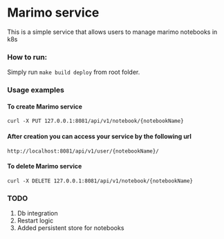 # Marimo service
This is a simple service that allows users to manage marimo notebooks in k8s

### How to run:
Simply run `make build deploy` from root folder.


### Usage examples

#### To create Marimo service
```
curl -X PUT 127.0.0.1:8081/api/v1/notebook/{notebookName}
```

#### After creation you can access your service by the following url 

```
http://localhost:8081/api/v1/user/{notebookName}/
```

#### To delete Marimo service
```
curl -X DELETE 127.0.0.1:8081/api/v1/notebook/{notebookName}
```

### TODO
1. Db integration 
2. Restart logic
3. Added persistent store for notebooks


